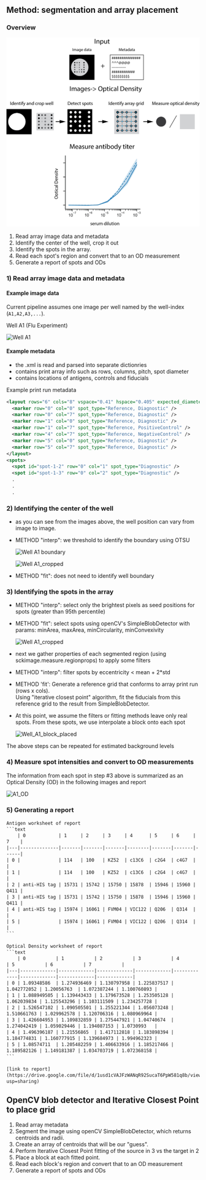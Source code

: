 ## Method: segmentation and array placement

### Overview

![Workflow Schematic](Workflow%20Schematic.png)


1) Read array image data and metadata
2) Identify the center of the well, crop it out
3) Identify the spots in the array.
4) Read each spot's region and convert that to an OD measurement
5) Generate a report of spots and ODs

### 1) Read array image data and  metadata
#### Example image data

Current pipeline assumes one image per well named by the well-index (`A1,A2,A3,...`).

Well A1 (Flu Experiment)

![Well A1](https://drive.google.com/uc?export=view&id=1utiSZF_jnIDFAuDYZ2TvZS7BjwmBqOQh)


#### Example metadata

- the .xml is read and parsed into separate dictionries
- contains print array info such as rows, columns, pitch, spot diameter
- contains locations of antigens, controls and fiducials

Example print run metadata
```xml
<layout rows="6" cols="8" vspace="0.41" hspace="0.405" expected_diameter="0.2" background_offset="0.05" background_thickness="0.05" max_diameter="0.3" min_diameter="0.1">
  <marker row="0" col="0" spot_type="Reference, Diagnostic" />
  <marker row="0" col="7" spot_type="Reference, Diagnostic" />
  <marker row="1" col="0" spot_type="Reference, Diagnostic" />
  <marker row="1" col="7" spot_type="Reference, PositiveControl" />
  <marker row="4" col="7" spot_type="Reference, NegativeControl" />
  <marker row="5" col="0" spot_type="Reference, Diagnostic" />
  <marker row="5" col="7" spot_type="Reference, Diagnostic" />
</layout>
<spots>
  <spot id="spot-1-2" row="0" col="1" spot_type="Diagnostic" />
  <spot id="spot-1-3" row="0" col="2" spot_type="Diagnostic" />
  .
  .
  .
```

### 2) Identifying the center of the well
- as you can see from the images above, the well position can vary from image to image.
- METHOD "interp": we threshold to identify the boundary using OTSU

    ![Well A1 boundary](https://drive.google.com/uc?export=view&id=1uF7GiQRk0Agjrz3tiZ3Fls0sNkLNuTno)
    
    ![Well A1_cropped](https://drive.google.com/uc?export=view&id=1uzzgaXK2kv7LgsCmM8a1I1OsK8NFIwpY)
    
- METHOD "fit": does not need to identify well boundary

### 3) Identifying the spots in the array
- METHOD "interp": select only the brightest pixels as seed positions for spots (greater than 95th percentile)
    
- METHOD "fit": select spots using openCV's SimpleBlobDetector with params: minArea, maxArea, minCircularity, minConvexivity

    ![Well A1_cropped](https://drive.google.com/uc?export=view&id=1uUf775-vCuRmkxc0q52wr4Qgiofwr3C-)

- next we gather properties of each segmented region (using sckimage.measure.regionprops) to apply some filters

- METHOD "interp": filter spots by eccentricity < mean + 2*std

- METHOD 'fit': Generate a reference grid that conforms to array print run (rows x cols).  
Using "iterative closest point" algorithm, fit the fiducials from this reference grid to the result from SimpleBlobDetector. 

- At this point, we assume the filters or fitting methods leave only real spots.  From these spots, we use interpolate 
a block onto each spot

    ![Well_A1_block_placed](https://drive.google.com/uc?export=view&id=1v0pSr1axFKHvEmPHR5sThVYQ4uyiY6d8)

The above steps can be repeated for estimated background levels

### 4) Measure spot intensities and convert to OD measurements

The information from each spot in step #3 above is summarized as an Optical Density (OD) in the following images and report

![A1_OD](https://drive.google.com/uc?export=view&id=1ChcSAJeCkkT4PBBMezBOa60jwkbDqpyZ)
    
    
### 5) Generating a report
    
    Antigen worksheet of report
    ```text
        | 0            | 1     | 2     | 3     | 4      | 5     | 6     | 7    |
    |---|--------------|-------|-------|-------|--------|-------|-------|------| 
    | 0 |              | 114   | 100   | KZ52  | c13C6  | c2G4  | c4G7  |      | 
    | 1 |              | 114   | 100   | KZ52  | c13C6  | c2G4  | c4G7  |      | 
    | 2 | anti-HIS tag | 15731 | 15742 | 15750 | 15878  | 15946 | 15960 | Q411 | 
    | 3 | anti-HIS tag | 15731 | 15742 | 15750 | 15878  | 15946 | 15960 | Q411 | 
    | 4 | anti-HIS tag | 15974 | 16061 | FVM04 | VIC122 | Q206  | Q314  |      | 
    | 5 |              | 15974 | 16061 | FVM04 | VIC122 | Q206  | Q314  |      | 
    ```
    
    Optical Density worksheet of report
    ```text
        | 0           | 1           | 2           | 3           | 4           | 5           | 6           | 7           |
    |---|-------------|-------------|-------------|-------------|-------------|-------------|-------------|-------------| 
    | 0 | 1.09348586  | 1.274936469 | 1.130797958 | 1.225837517 | 1.042772052 | 1.20056763  | 1.072387244 | 1.100760893 | 
    | 1 | 1.088949505 | 1.139443433 | 1.179673528 | 1.253505128 | 1.062039834 | 1.125543296 | 1.103111509 | 1.234257728 | 
    | 2 | 1.526547102 | 1.090505501 | 1.255221344 | 1.056073248 | 1.510661763 | 1.029962578 | 1.120706316 | 1.080969964 | 
    | 3 | 1.426604953 | 1.109832859 | 1.275447921 | 1.04740674  | 1.274042419 | 1.059029446 | 1.194087153 | 1.0730993   | 
    | 4 | 1.496396187 | 1.21556865  | 1.417112818 | 1.183898394 | 1.184774831 | 1.160777915 | 1.139684973 | 1.994962323 | 
    | 5 | 1.08574711  | 1.205482259 | 1.406633916 | 1.185217466 | 1.189582126 | 1.149181387 | 1.034703719 | 1.072368158 | 
    ```
    
    [link to report](https://drive.google.com/file/d/1usd1cVAJFzWANqR92SucaT6PpW581q8b/view?usp=sharing)
    
## OpenCV blob detector and Iterative Closest Point to place grid
1) Read array metadata
2) Segment the image using openCV SimpleBlobDetector, which returns centroids and radii.
3) Create an array of centroids that will be our "guess".
4) Perform Iterative Closest Point fitting of the source in 3 vs the target in 2
5) Place a block at each fitted point.
4) Read each block's region and convert that to an OD measurement
5) Generate a report of spots and ODs